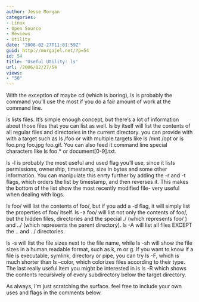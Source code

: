 ```yaml
---
author: Jesse Morgan
categories:
- Linux
- Open Source
- Reviews
- Utility
date: "2006-02-27T11:01:59Z"
guid: http://morgajel.net/?p=54
id: 54
title: 'Useful Utility: ls'
url: /2006/02/27/54
views:
- "58"
---
```


With the exception of maybe cd (which is boring), ls is probably the command you’ll use the most if you do a fair amount of work at the command line.

ls lists files. It’s simple enough concept, but there’s a lot of information about those files that you can list as well. ls by itself will list the contents of all regular files and directories in the current directory. you can provide with with a target such as ls /foo or with multiple targets like ls /mnt /opt or ls foo.png foo.jpg foo.gif. You can also feed it command line special characters like ls foo.\* or document\[0-9\].txt.

ls -l is probably the most useful and used flag you’ll use, since it lists permissions, ownership, timestamp, size in bytes and some other information. You can manipulate this enrty further by adding the -r and -t flags, which orders the list by timestamp, and then reverses it. This makes the bottom of the list show the most recently modified file- very useful when dealing with logs.

ls foo/ will list the contents of foo/, but if you add a -d flag, it will simply list the properties of foo/ itself. ls -a foo/ will list not only the contents of foo/, but the hidden files, directories and the special ./ (which represents foo/ ) and ../ (which represents the parent directory). ls -A will list all files EXCEPT the .. and ../ directories.

ls -s will list the file sizes next to the file name, while ls -sh will show the file sizes in a human readable format, such as k, m or g. If you want to know if a file is executable, symlink, directory or pipe, you can try ls -F, which is much shorter than ls –color, which colorizes files according to their type. The last really useful item you might be interested in is ls -R which shows the contents recursively of every subdirectory below the target directory.

As always, I’m just scratching the surface. feel free to include your own uses and flags in the comments below.